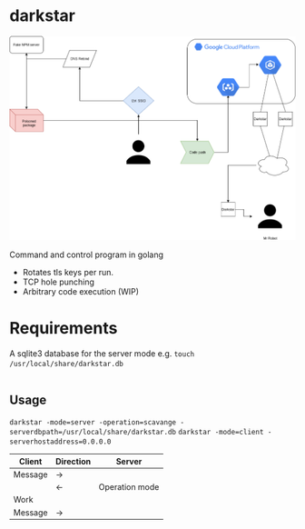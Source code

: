# darkstar

![example](resources/attack.png)

Command and control program in golang

- Rotates tls keys per run.
- TCP hole punching
- Arbitrary code execution (WIP)

# Requirements

A sqlite3 database for the server mode
e.g. `touch /usr/local/share/darkstar.db`
```

```


## Usage
`darkstar -mode=server -operation=scavange -serverdbpath=/usr/local/share/darkstar.db`
`darkstar -mode=client -serverhostaddress=0.0.0.0`



| Client        | Direction     | Server        |
| ------------- | ------------- | ------------- |
| Message       | ->            |               |
|               | <-            | Operation mode|
| Work          |               |               |
| Message       | ->            |               |
